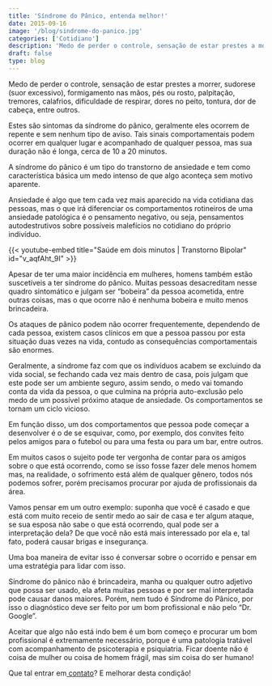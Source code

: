 ```yaml
---
title: 'Síndrome do Pânico, entenda melhor!'
date: 2015-09-16
image: '/blog/sindrome-do-panico.jpg'
categories: ['Cotidiano']
description: 'Medo de perder o controle, sensação de estar prestes a morrer, sudorese (suor excessivo), formigamento nas mãos...podem ser sintomas da Síndrome do Pânico'
draft: false
type: blog
---
```


Medo de perder o controle, sensação de estar prestes a morrer, sudorese (suor excessivo), formigamento nas mãos, pés ou rosto, palpitação, tremores, calafrios, dificuldade de respirar, dores no peito, tontura, dor de cabeça, entre outros.

Estes são sintomas da síndrome do pânico, geralmente eles ocorrem de repente e sem nenhum tipo de aviso. Tais sinais comportamentais podem ocorrer em qualquer lugar e acompanhado de qualquer pessoa, mas sua duração não é longa, cerca de 10 a 20 minutos.

A síndrome do pânico é um tipo do transtorno de ansiedade e tem como característica básica um medo intenso de que algo aconteça sem motivo aparente.

Ansiedade é algo que tem cada vez mais aparecido na vida cotidiana das pessoas, mas o que irá diferenciar os comportamentos rotineiros de uma ansiedade patológica é o pensamento negativo, ou seja, pensamentos autodestrutivos sobre possíveis malefícios no cotidiano do próprio indivíduo.

{{< youtube-embed title="Saúde em dois minutos | Transtorno Bipolar" id="v_aqfAht_9I" >}}

Apesar de ter uma maior incidência em mulheres, homens também estão suscetíveis a ter síndrome do pânico. Muitas pessoas desacreditam nesse quadro sintomático e julgam ser “bobeira” da pessoa acometida, entre outras coisas, mas o que ocorre não é nenhuma bobeira e muito menos brincadeira.

Os ataques de pânico podem não ocorrer frequentemente, dependendo de cada pessoa, existem casos clínicos em que a pessoa passou por esta situação duas vezes na vida, contudo as consequências comportamentais são enormes.

Geralmente, a síndrome faz com que os indivíduos acabem se excluindo da vida social, se fechando cada vez mais dentro de casa, pois julgam que este pode ser um ambiente seguro, assim sendo, o medo vai tomando conta da vida da pessoa, o que culmina na própria auto-exclusão pelo medo de um possível próximo ataque de ansiedade. Os comportamentos se tornam um ciclo vicioso.

Em função disso, um dos comportamentos que pessoa pode começar a desenvolver é o de se esquivar, como, por exemplo, dos convites feito pelos amigos para o futebol ou para uma festa ou para um bar, entre outros.

Em muitos casos o sujeito pode ter vergonha de contar para os amigos sobre o que está ocorrendo, como se isso fosse fazer dele menos homem mas, na realidade, o sofrimento está além de qualquer gênero, todos nós podemos sofrer, porém precisamos procurar por ajuda de profissionais da área.

Vamos pensar em um outro exemplo: suponha que você é casado e que está com muito receio de sentir medo ao sair de casa e ter algum ataque, se sua esposa não sabe o que está ocorrendo, qual pode ser a interpretação dela? De que você não está mais interessado por ela e, tal fato, poderá causar brigas e insegurança.

Uma boa maneira de evitar isso é conversar sobre o ocorrido e pensar em uma estratégia para lidar com isso.

Síndrome do pânico não é brincadeira, manha ou qualquer outro adjetivo que possa ser usado, ela afeta muitas pessoas e por ser mal interpretada pode causar danos maiores. Porém, nem tudo é Síndrome do Pânico, por isso o diagnóstico deve ser feito por um bom profissional e não pelo “Dr. Google”.

Aceitar que algo não está indo bem é um bom começo e procurar um bom profissional é extremamente necessário, porque é uma patologia tratável com acompanhamento de psicoterapia e psiquiatria. Ficar doente não é coisa de mulher ou coisa de homem frágil, mas sim coisa do ser humano!

Que tal entrar em[ contato](/contato/)? E melhorar desta condição!
